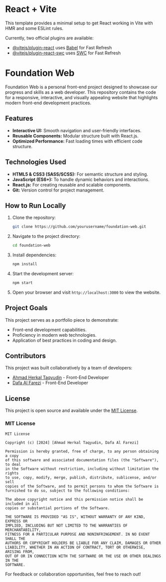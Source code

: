 # React + Vite

This template provides a minimal setup to get React working in Vite with HMR and some ESLint rules.

Currently, two official plugins are available:

- [@vitejs/plugin-react](https://github.com/vitejs/vite-plugin-react/blob/main/packages/plugin-react/README.md) uses [Babel](https://babeljs.io/) for Fast Refresh
- [@vitejs/plugin-react-swc](https://github.com/vitejs/vite-plugin-react-swc) uses [SWC](https://swc.rs/) for Fast Refresh

# Foundation Web

Foundation Web is a personal front-end project designed to showcase our progress and skills as a web developer. This repository contains the code for a responsive, interactive, and visually appealing website that highlights modern front-end development practices.

## Features
- **Interactive UI:** Smooth navigation and user-friendly interfaces.
- **Reusable Components:** Modular structure built with React.js.
- **Optimized Performance:** Fast loading times with efficient code structure.

## Technologies Used
- **HTML5 & CSS3 (SASS/SCSS):** For semantic structure and styling.
- **JavaScript (ES6+):** To handle dynamic behaviors and interactions.
- **React.js:** For creating reusable and scalable components.
- **Git:** Version control for project management.

## How to Run Locally
1. Clone the repository:
   ```bash
   git clone https://github.com/yourusername/foundation-web.git
   ```
2. Navigate to the project directory:
   ```bash
   cd foundation-web
   ```
3. Install dependencies:
   ```bash
   npm install
   ```
4. Start the development server:
   ```bash
   npm start
   ```
5. Open your browser and visit `http://localhost:3000` to view the website.

## Project Goals
This project serves as a portfolio piece to demonstrate:
- Front-end development capabilities.
- Proficiency in modern web technologies.
- Application of best practices in coding and design.

## Contributors
This project was built collaboratively by a team of developers:
- [Ahmad Herkal Taqyudin](https://github.com/kumbanheracles) - Front-End Developer
- [Dafa Al Farezi](https://github.com/rezial011) - Front-End Developer

## License
This project is open source and available under the [MIT License](LICENSE).

### MIT License
```
MIT License

Copyright (c) [2024] [Ahmad Herkal Taqyudin, Dafa Al Farezi]

Permission is hereby granted, free of charge, to any person obtaining a copy
of this software and associated documentation files (the "Software"), to deal
in the Software without restriction, including without limitation the rights
to use, copy, modify, merge, publish, distribute, sublicense, and/or sell
copies of the Software, and to permit persons to whom the Software is
furnished to do so, subject to the following conditions:

The above copyright notice and this permission notice shall be included in all
copies or substantial portions of the Software.

THE SOFTWARE IS PROVIDED "AS IS", WITHOUT WARRANTY OF ANY KIND, EXPRESS OR
IMPLIED, INCLUDING BUT NOT LIMITED TO THE WARRANTIES OF MERCHANTABILITY,
FITNESS FOR A PARTICULAR PURPOSE AND NONINFRINGEMENT. IN NO EVENT SHALL THE
AUTHORS OR COPYRIGHT HOLDERS BE LIABLE FOR ANY CLAIM, DAMAGES OR OTHER
LIABILITY, WHETHER IN AN ACTION OF CONTRACT, TORT OR OTHERWISE, ARISING FROM,
OUT OF OR IN CONNECTION WITH THE SOFTWARE OR THE USE OR OTHER DEALINGS IN THE
SOFTWARE.
```

For feedback or collaboration opportunities, feel free to reach out!
